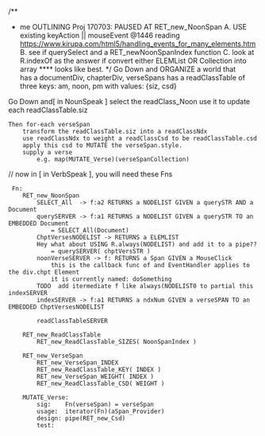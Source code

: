 /**
 *  me OUTLINING Proj
  170703:
    PAUSED AT RET_new_NoonSpan
        A. USE existing keyAction || mouseEvent
            @1446 reading  https://www.kirupa.com/html5/handling_events_for_many_elements.htm
        B. see if querySelect and a RET_newNoonSpanIndex function
        C. look at R.indexOf as the answer if convert either ELEMList OR Collection into array **** looks like best.
 */
Go Down and ORGANIZE a world that  
    has a documentDiv, chapterDiv, verseSpans 
    has a readClassTable 
        of three keys: am, noon, pm
        with values: {siz, csd}
    
Go Down and[ in NounSpeak ]
    select the readClass_Noon
        use it to update each readClassTable.siz
    
    Then for-each verseSpan
        transform the readClassTable.siz into a readClassNdx
        use readClassNdx to weight a readClassCsd to be readClassTable.csd
        apply this csd to MUTATE the verseSpan.style.
        supply a verse 
            e.g. map(MUTATE_Verse)(verseSpanCollection)
        
// now in [ in VerbSpeak ], you will need these Fns
    
     Fn: 
        RET_new_NoonSpan
            SELECT_All  -> f:a2 RETURNS a NODELIST GIVEN a querySTR AND a Document
            querySERVER -> f:a1 RETURNS a NODELIST GIVEN a querySTR TO an EMBEDDED Document
                = SELECT_All(Document)
            ChptVersesNODELIST -> RETURNS a ELEMLIST
            Hey what about USING R.always(NODELIST) and add it to a pipe??
                = querySERVER( chptVersSTR )
            noonVerseSERVER -> f: RETURNS a Span GIVEN a MouseClick
                this is the callback func of and EventHandler applies to the div.chpt Element
                it is currently named: doSomething
            TODO  add itermediate f like always(NODELIST0 to partial this indexSERVER
            indexSERVER -> f:a1 RETURNS a ndxNum GIVEN a verseSPAN TO an EMBEDDED ChptVersesNODELIST
            
            readClassTableSERVER
            
        RET_new_ReadClassTable
            RET_new_ReadClassTable_SIZES( NoonSpanIndex )

        RET_new_VerseSpan
            RET_new_VerseSpan_INDEX
            RET_new_ReadClassTable_KEY( INDEX )
            RET_new_VerseSpan_WEIGHT( INDEX ) 
            RET_new_ReadClassTable_CSD( WEIGHT )
            
        MUTATE_Verse: 
            sig:    Fn(verseSpan) = verseSpan
            usage:  iterator(Fn)(aSpan_Provider)
            design: pipe(RET_new_Csd)
            test:   